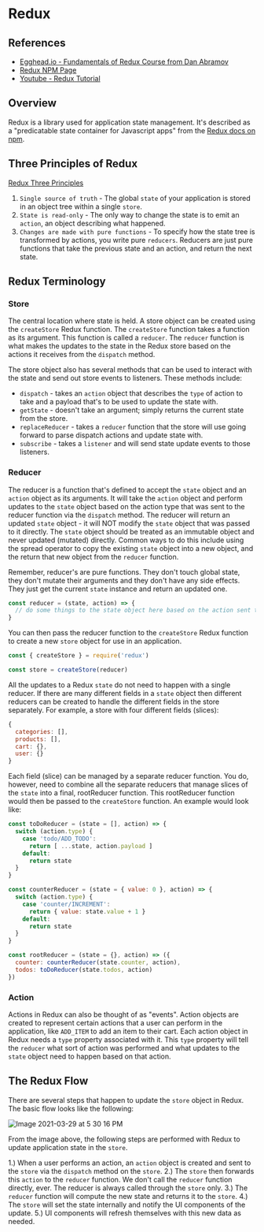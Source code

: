 # Redux

## References

- [Egghead.io - Fundamentals of Redux Course from Dan Abramov](https://egghead.io/lessons/react-redux-the-single-immutable-state-tree)
- [Redux NPM Page](https://www.npmjs.com/package/redux)
- [Youtube - Redux Tutorial](https://www.youtube.com/watch?v=poQXNp9ItL4)

## Overview

Redux is a library used for application state management.  It's described as a "predicatable state container for Javascript apps" from the [Redux docs on npm](https://www.npmjs.com/package/redux).

## Three Principles of Redux

[Redux Three Principles](https://redux.js.org/understanding/thinking-in-redux/three-principles)

1. `Single source of truth` - The global `state` of your application is stored in an object tree within a single `store`.
2. `State is read-only` - The only way to change the state is to emit an `action`, an object describing what happened.
3. `Changes are made with pure functions` - To specify how the state tree is transformed by actions, you write pure `reducers`.  Reducers are just pure functions that take the previous state and an action, and return the next state.

## Redux Terminology

### Store

The central location where state is held.  A store object can be created using the `createStore` Redux function.  The `createStore` function takes a function as its argument.  This function is called a `reducer`.  The `reducer` function is what makes the updates to the state in the Redux store based on the actions it receives from the `dispatch` method.

The store object also has several methods that can be used to interact with the state and send out store events to listeners.  These methods include:

- `dispatch` - takes an `action` object that describes the `type` of action to take and a payload that's to be used to update the state with.
- `getState` - doesn't take an argument; simply returns the current state from the store.
- `replaceReducer` - takes a `reducer` function that the store will use going forward to parse dispatch actions and update state with.
- `subscribe` - takes a `listener` and will send state update events to those listeners.

### Reducer

The reducer is a function that's defined to accept the `state` object and an `action` object as its arguments.  It will take the `action` object and perform updates to the `state` object based on the action type that was sent to the reducer function via the `dispatch` method.  The reducer will return an updated `state` object - it will NOT modify the `state` object that was passed to it directly.  The `state` object should be treated as an immutable object and never updated (mutated) directly.  Common ways to do this include using the spread operator to copy the existing `state` object into a new object, and the return that new object from the `reducer` function.

Remember, reducer's are pure functions.  They don't touch global state, they don't mutate their arguments and they don't have any side effects.  They just get the current `state` instance and return an updated one.

```javascript
const reducer = (state, action) => {
  // do some things to the state object here based on the action sent to the reducer
}
```

You can then pass the reducer function to the `createStore` Redux function to create a new `store` object for use in an application.

```javascript
const { createStore } = require('redux')

const store = createStore(reducer)
```

All the updates to a Redux `state` do not need to happen with a single reducer.  If there are many different fields in a `state` object then different reducers can be created to handle the different fields in the store separately.  For example, a store with four different fields (slices):

```javascript
{
  categories: [],
  products: [],
  cart: {},
  user: {}
}
```

Each field (slice) can be managed by a separate reducer function.  You do, however, need to combine all the separate reducers that manage slices of the `state` into a final, rootReducer function.  This rootReducer function would then be passed to the `createStore` function.  An example would look like:

```javascript
const toDoReducer = (state = [], action) => {
  switch (action.type) {
    case 'todo/ADD_TODO':
      return [ ...state, action.payload ]
    default:
      return state
  }
}

const counterReducer = (state = { value: 0 }, action) => {
  switch (action.type) {
    case 'counter/INCREMENT':
      return { value: state.value + 1 }
    default:
      return state
  }
}

const rootReducer = (state = {}, action) => ({
  counter: counterReducer(state.counter, action),
  todos: toDoReducer(state.todos, action)
})
```

### Action

Actions in Redux can also be thought of as "events".  Action objects are created to represent certain actions that a user can perform in the application, like `ADD_ITEM` to add an item to their cart.  Each action object in Redux needs a `type` property associated with it.  This `type` property will tell the `reducer` what sort of action was performed and what updates to the `state` object need to happen based on that action.

## The Redux Flow

There are several steps that happen to update the `store` object in Redux.  The basic flow looks like the following:

![Image 2021-03-29 at 5 30 16 PM](https://user-images.githubusercontent.com/4661524/112902690-7d8f7a00-90b4-11eb-9e5b-a3c8c1b17c23.jpg)

From the image above, the following steps are performed with Redux to update application state in the `store`.

1.) When a user performs an action, an `action` object is created and sent to the `store` via the `dispatch` method on the `store`.
2.) The `store` then forwards this `action` to the `reducer` function.  We don't call the `reducer` function directly, ever.  The reducer is always called through the `store` only.
3.) The `reducer` function will compute the new state and returns it to the `store`.
4.) The `store` will set the state internally and notify the UI components of the update.
5.) UI components will refresh themselves with this new data as needed.
